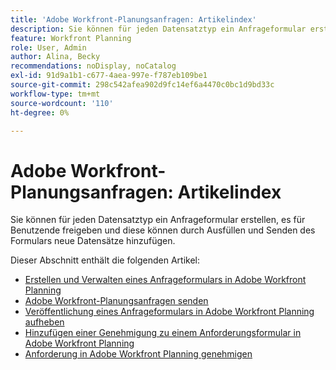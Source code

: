 ```yaml
---
title: 'Adobe Workfront-Planungsanfragen: Artikelindex'
description: Sie können für jeden Datensatztyp ein Anfrageformular erstellen, es für Benutzende freigeben und diese können durch Ausfüllen und Senden des Formulars neue Datensätze hinzufügen.
feature: Workfront Planning
role: User, Admin
author: Alina, Becky
recommendations: noDisplay, noCatalog
exl-id: 91d9a1b1-c677-4aea-997e-f787eb109be1
source-git-commit: 298c542afea902d9fc14ef6a4470c0bc1d9bd33c
workflow-type: tm+mt
source-wordcount: '110'
ht-degree: 0%

---
```


# Adobe Workfront-Planungsanfragen: Artikelindex

<!--<span class="preview">The highlighted information on this page refers to functionality not yet generally available. It is available only in the Preview environment for all customers. After the monthly releases to Production, the same features are also available in the Production environment for customers who enabled fast releases. </span>   

<span class="preview">For information about fast releases, see [Enable or disable fast releases for your organization](/help/quicksilver/administration-and-setup/set-up-workfront/configure-system-defaults/enable-fast-release-process.md). </span>-->

Sie können für jeden Datensatztyp ein Anfrageformular erstellen, es für Benutzende freigeben und diese können durch Ausfüllen und Senden des Formulars neue Datensätze hinzufügen.

Dieser Abschnitt enthält die folgenden Artikel:

* [Erstellen und Verwalten eines Anfrageformulars in Adobe Workfront Planning](/help/quicksilver/planning/requests/create-request-form.md)
* [Adobe Workfront-Planungsanfragen senden](/help/quicksilver/planning/requests/submit-requests.md)
* [Veröffentlichung eines Anfrageformulars in Adobe Workfront Planning aufheben](/help/quicksilver/planning/requests/unpublish-request-form.md)
* [Hinzufügen einer Genehmigung zu einem Anforderungsformular in Adobe Workfront Planning](/help/quicksilver/planning/requests/add-approval-to-request-form.md)
* [Anforderung in Adobe Workfront Planning genehmigen](/help/quicksilver/planning/requests/approve-request.md)
